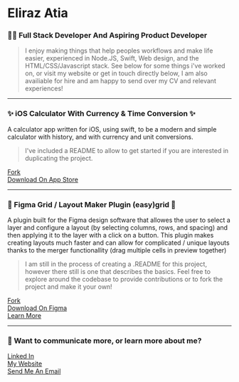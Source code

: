# Eliraz Atia
### 👨‍💻 Full Stack Developer And Aspiring Product Developer

> I enjoy making things that help peoples workflows and make life easier, experienced in Node.JS, Swift, Web design, and the HTML/CSS/Javascript stack. See below for some things i've worked on, or visit my website or get in touch directly below, I am also availiable for hire and am happy to send over my CV and relevant experiences!

--- 
### ✨ iOS Calculator With Currency & Time Conversion ✨ 

A calculator app written for iOS, using swift, to be a modern and simple calculator with history, and with currency and unit conversions.
> I've included a README to allow to get started if you are interested in duplicating the project.

[Fork](https://www.github.com/eliraz003/ios-calculator-app)<br>
[Download On App Store]()<br>

--- 
### 🎨 Figma Grid / Layout Maker Plugin (easy)grid  🎨

A plugin built for the Figma design software that allowes the user to select a layer and configure a layout (by selecting columns, rows, and spacing) and then applying it to the layer with a click on a button. This plugin makes creating layouts much faster and can allow for complicated / unique layouts thanks to the merger functionallity (drag multiple cells in preview together)

> I am still in the process of creating a .README for this project, however there still is one that describes the basics. Feel free to explore around the codebase to provide contributions or to fork the project and make it your own!

[Fork](https://www.github.com/eliraz003/easygrid-plugin)<br>
[Download On Figma](https://www.figma.com/community/plugin/1023805574372075411/(Easy)Grid)<br>
[Learn More](https://easygrid-app.web.app)<br>

---
### 💬 Want to communicate more, or learn more about me?
[Linked In](https://www.linkedin.com/in/eliraz-atia-819895146/)<br>
[My Website]()<br>
[Send Me An Email](mailto:elirazatia003@gmail.com)